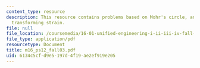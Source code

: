 ```yaml
---
content_type: resource
description: This resource contains problems based on Mohr's circle, and methods for
  transforming strain.
file: null
file_location: /coursemedia/16-01-unified-engineering-i-ii-iii-iv-fall-2005-spring-2006/6134c5cfd9e5197d4f19ae2ef919e205_m16_ps12_fall03.pdf
file_type: application/pdf
resourcetype: Document
title: m16_ps12_fall03.pdf
uid: 6134c5cf-d9e5-197d-4f19-ae2ef919e205
---
```

